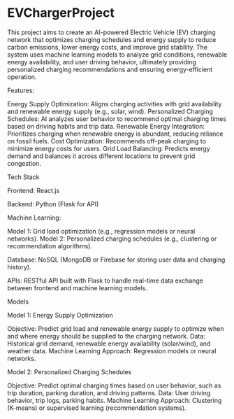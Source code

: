 # EVChargerProject
This project aims to create an AI-powered Electric Vehicle (EV) charging network that optimizes charging schedules and energy supply to reduce carbon emissions, lower energy costs, and improve grid stability. The system uses machine learning models to analyze grid conditions, renewable energy availability, and user driving behavior, ultimately providing personalized charging recommendations and ensuring energy-efficient operation.

Features:

Energy Supply Optimization: Aligns charging activities with grid availability and renewable energy supply (e.g., solar, wind).
Personalized Charging Schedules: AI analyzes user behavior to recommend optimal charging times based on driving habits and trip data.
Renewable Energy Integration: Prioritizes charging when renewable energy is abundant, reducing reliance on fossil fuels.
Cost Optimization: Recommends off-peak charging to minimize energy costs for users.
Grid Load Balancing: Predicts energy demand and balances it across different locations to prevent grid congestion.

Tech Stack

Frontend: React.js

Backend: Python (Flask for API)

Machine Learning:

Model 1: Grid load optimization (e.g., regression models or neural networks).
Model 2: Personalized charging schedules (e.g., clustering or recommendation algorithms).

Database: NoSQL (MongoDB or Firebase for storing user data and charging history).

APIs: RESTful API built with Flask to handle real-time data exchange between frontend and machine learning models.



Models

Model 1: Energy Supply Optimization

Objective: Predict grid load and renewable energy supply to optimize when and where energy should be supplied to the charging network.
Data: Historical grid demand, renewable energy availability (solar/wind), and weather data.
Machine Learning Approach: Regression models or neural networks.

Model 2: Personalized Charging Schedules

Objective: Predict optimal charging times based on user behavior, such as trip duration, parking duration, and driving patterns.
Data: User driving behavior, trip logs, parking habits.
Machine Learning Approach: Clustering (K-means) or supervised learning (recommendation systems).
